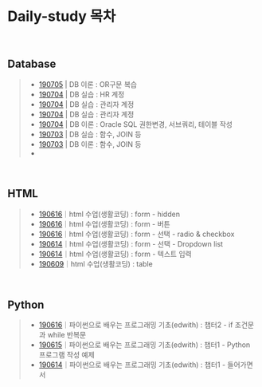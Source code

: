 ﻿# Daily-study 목차

&nbsp;

## Database
> - [190705](190705.txt) | DB 이론 : OR구문 복습
> - [190704](190704-3_madang.sql) | DB 실습 : HR 계정
> - [190704](190704-2_system.sql) | DB 실습 : 관리자 계정
> - [190704](190704-1_hr.sql) | DB 실습 : 관리자 계정
> - [190704](190704.txt) | DB 이론 : Oracle SQL 권한변경, 서브쿼리, 테이블 작성
> - [190703](190703.sql) | DB 실습 : 함수, JOIN 등
> - [190703](190703.txt) | DB 이론 : 함수, JOIN 등
> - 

&nbsp;

## HTML  
> - [190616](190616-4.md)｜html 수업(생활코딩) : form - hidden
> - [190616](190616-3.md)｜html 수업(생활코딩) : form - 버튼
> - [190616](190616-2.md)｜html 수업(생활코딩) : form - 선택 - radio & checkbox
> - [190614](190614-3.md)｜html 수업(생활코딩) : form - 선택 - Dropdown list
> - [190614](190614-2.md)｜html 수업(생활코딩) : form - 텍스트 입력
> - [190609](190609.md)｜html 수업(생활코딩) : table  

&nbsp;

## Python
> - [190616](190616-1.md)｜파이썬으로 배우는 프로그래밍 기초(edwith) : 챕터2 - if 조건문과 while 반복문
> - [190615](190615.md)｜파이썬으로 배우는 프로그래밍 기초(edwith) : 챕터1 - Python 프로그램 작성 예제
> - [190614](190614-1.md)｜파이썬으로 배우는 프로그래밍 기초(edwith) : 챕터1 - 들어가면서
